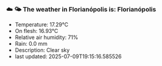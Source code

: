 ### ☁️ 🌤️  The weather in Florianópolis is: Florianópolis

- Temperature: 17.29°C
- On flesh: 16.93°C
- Relative air humidity: 71%
- Rain: 0.0 mm
- Description: Clear sky
- last updated: 2025-07-09T19:15:16.585526

